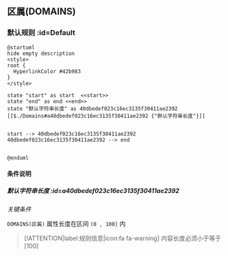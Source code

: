 ## 区属(DOMAINS) <!-- {docsify-ignore-all} -->

   

### 默认规则 :id=Default

```plantuml
@startuml
hide empty description
<style>
root {
  HyperlinkColor #42b983
}
</style>

state "start" as start  <<start>>
state "end" as end <<end>>
state "默认字符串长度" as 40dbedef023c16ec3135f30411ae2392 [[$./Domains#a40dbedef023c16ec3135f30411ae2392 {"默认字符串长度"}]]


start --> 40dbedef023c16ec3135f30411ae2392 
40dbedef023c16ec3135f30411ae2392 --> end 


@enduml
```

#### 条件说明

##### 默认字符串长度 :id=a40dbedef023c16ec3135f30411ae2392


*关键条件*


`DOMAINS(区属)` 属性长度在区间 `(0 , 100]` 内

> [!ATTENTION|label:规则信息|icon:fa fa-warning]
> 内容长度必须小于等于[100]







